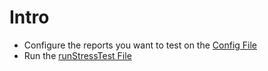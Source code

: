 # Intro

- Configure the reports you want to test on the [Config File](./Config.json) 
- Run the [runStressTest File](./runStressTest.ps1) 
